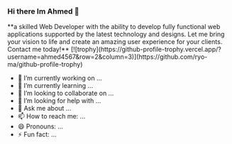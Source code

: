 ### Hi there Im Ahmed  👋
</hr>
**a skilled Web Developer with the ability to develop fully functional web applications supported by the latest technology and designs. Let me bring your vision to life and create an amazing user experience for your clients. Contact me today!** 
[![trophy](https://github-profile-trophy.vercel.app/?username=ahmed4567&row=2&column=3)](https://github.com/ryo-ma/github-profile-trophy)

- 🔭 I’m currently working on ...
- 🌱 I’m currently learning ...
- 👯 I’m looking to collaborate on ...
- 🤔 I’m looking for help with ...
- 💬 Ask me about ...
- 📫 How to reach me: ...
- 😄 Pronouns: ...
- ⚡ Fun fact: ...
